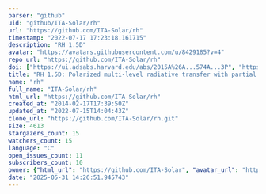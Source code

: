 ```yaml
---
parser: "github"
uid: "github/ITA-Solar/rh"
url: "https://github.com/ITA-Solar/rh"
timestamp: "2022-07-17 17:23:18.161715"
description: "RH 1.5D"
avatar: "https://avatars.githubusercontent.com/u/8429185?v=4"
repo_url: "https://github.com/ITA-Solar/rh"
doi: ["https://ui.adsabs.harvard.edu/abs/2015A%26A...574A...3P", "https://ui.adsabs.harvard.edu/abs/2015ascl.soft02001P/abstract"]
title: "RH 1.5D: Polarized multi-level radiative transfer with partial frequency distribution"
name: "rh"
full_name: "ITA-Solar/rh"
html_url: "https://github.com/ITA-Solar/rh"
created_at: "2014-02-17T17:39:50Z"
updated_at: "2022-07-15T14:04:43Z"
clone_url: "https://github.com/ITA-Solar/rh.git"
size: 4613
stargazers_count: 15
watchers_count: 15
language: "C"
open_issues_count: 11
subscribers_count: 10
owner: {"html_url": "https://github.com/ITA-Solar", "avatar_url": "https://avatars.githubusercontent.com/u/8429185?v=4", "login": "ITA-Solar", "type": "Organization"}
date: "2025-05-31 14:26:51.945743"
---
```

